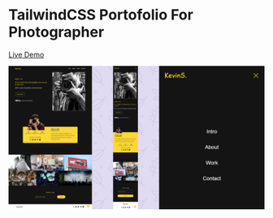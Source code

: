 # TailwindCSS Portofolio For Photographer

[Live Demo](https://kevinphotographer.netlify.app/)

<img src="./images/previews/preview.png" raw=true style="margin-right: 10px;"/>
